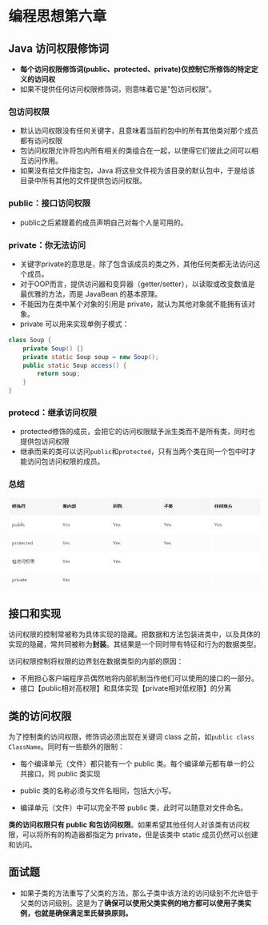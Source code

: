 ﻿# 编程思想第六章



## Java 访问权限修饰词

* **每个访问权限修饰词(public、protected、private)仅控制它所修饰的特定定义的访问权**
* 如果不提供任何访问权限修饰词，则意味着它是"包访问权限"。



### 包访问权限

* 默认访问权限没有任何关键字，且意味着当前的包中的所有其他类对那个成员都有访问权限
* 包访问权限允许将包内所有相关的类组合在一起，以使得它们彼此之间可以相互访问作用。
* 如果没有给文件指定包，Java 将这些文件视为该目录的默认包中，于是给该目录中所有其他的文件提供包访问权限。



### public：接口访问权限

* public之后紧跟着的成员声明自己对每个人是可用的。



### private：你无法访问

* 关键字private的意思是，除了包含该成员的类之外，其他任何类都无法访问这个成员。
* 对于OOP而言，提供访问器和变异器（getter/setter），以读取或改变数值是最优雅的方法，而是 JavaBean 的基本原理。
* 不能因为在类中某个对象的引用是 private，就认为其他对象就不能拥有该对象。
* private 可以用来实现单例子模式：

```java
class Soup {
    private Soup() {}
    private static Soup soup = new Soup();
    public static Soup access() {
        return soup;
    }
}
```



### protecd：继承访问权限

* protected修饰的成员，会把它的访问权限赋予派生类而不是所有类，同时也提供包访问权限
* 继承而来的类可以访问`public`和`protected`，只有当两个类在同一个包中时才能访问包访问权限的成员。



### 总结

![image-20210810222515968](../img/image-20210810222515968.png)



## 接口和实现

访问权限的控制常被称为具体实现的隐藏。把数据和方法包装进类中，以及具体的实现的隐藏，常共同被称为**封装**。其结果是一个同时带有特征和行为的数据类型。

访问权限控制将权限的边界划在数据类型的内部的原因：

- 不用担心客户端程序员偶然地将内部机制当作他们可以使用的接口的一部分。
- 接口【public相对高权限】和具体实现【private相对低权限】的分离



## 类的访问权限

为了控制类的访问权限，修饰词必须出现在关键词 class 之前，如`public class ClassName`。同时有一些额外的限制：

- 每个编译单元（文件）都只能有一个 public 类。每个编译单元都有单一的公共接口，同 public 类实现

- public 类的名称必须与文件名相同，包括大小写。

- 编译单元（文件）中可以完全不带 public 类，此时可以随意对文件命名。

  

**类的访问权限只有 public 和包访问权限**。如果希望其他任何人对该类有访问权限，可以将所有的构造器都指定为 private，但是该类中 static 成员仍然可以创建和访问。



## 面试题

* 如果子类的方法重写了父类的方法，那么子类中该方法的访问级别不允许低于父类的访问级别。这是为了**确保可以使用父类实例的地方都可以使用子类实例，也就是确保满足里氏替换原则。**


